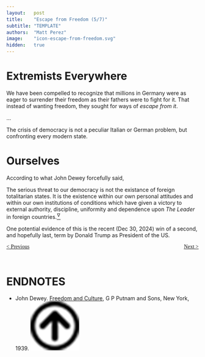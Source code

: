 ```yaml
---
layout:   post
title:    "Escape from Freedom (5/7)"
subtitle: "TEMPLATE"
authors:  "Matt Perez"
image:    "icon-escape-from-freedom.svg"
hidden:   true
---
```


<div style='display:none; '>
 <p><em>Escape from Freedom</em> was published in 1941. Pim de Morre, co-founder of <em>Corporate Rebels</em>, reminded me of it. I first read it when I was 18-19 years old (I am a mere 73 now).</p>
</div>

<h1>Extremists Everywhere</h1>
 <div class="_citation">
  <p>We have been compelled to recognize that millions in Germany were as eager to surrender their freedom as their fathers were to fight for it. That instead of wanting freedom, they sought for ways of <em>escape from it</em>.</p>
  <p>&hellip;</p>
  <p>The crisis of democracy is not a peculiar Italian or German problem, but confronting every modern state.</p>
 </div>

<h1>Ourselves</h1>
 <p>According to what John Dewey forcefully said,</p>
  <div class="_citation">
   <p>The serious threat to our democracy is not the existance of foreign totalitarian states. It is the existence within our own personal attitudes and within our own institutions of conditions which have given a victory to external authority, discipline, uniformity and dependence upon <em>The Leader</em> in foreign countries.<a href='#en01'><sup id='bm01'>&hairsp;&nabla;&hairsp;</sup></a></p>
  </div>
 <p>One potential evidence of this is the recent (Dec 30, 2024) win of a second, and hopefully last, term by Donald Trump as President of the US.</p>
 <p></p>
 <p></p>
 <p></p>

<div style="margin-bottom:1in; font-family: American Typewriter, serif; ">
 <span style="float:left; ">
  <a href="https://radicalcompanies.com/2024/12/26/escape-from-freedom">&lt; Previous</a>
 </span>
 <span style="float:right; ">
  <a href="https://radicalcompanies.com/2024/12/28/escape-from-freedom">Next &gt;</a>
 </span>
</div>

<h1 class="_section">ENDNOTES</h1>
 <ul>
  <li id="en01">
   <p class="_list-item">
    John Dewey.
    <a href="https://archive.org/details/dewey_freedomculture" target="_blank">Freedom and Culture</a>, G P Putnam and Sons, New York, 1939.
    <a class="_uparrow" href="#bm01"><img src="/assets/img/arrow-up-icon.png"></a>
   </p>
  </li>
 </ul>